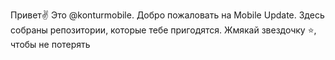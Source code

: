 Привет✌️
Это @konturmobile. Добро пожаловать на Mobile Update.
Здесь собраны репозитории, которые тебе пригодятся.
Жмякай звездочку ⭐️, чтобы не потерять
